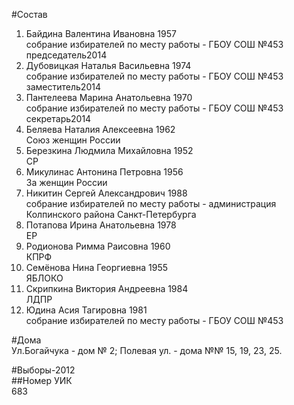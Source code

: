 #Состав  
1. Байдина Валентина Ивановна 1957  
    собрание избирателей по месту работы - ГБОУ СОШ №453  
    председатель2014  
2. Дубовицкая Наталья Васильевна 1974  
    собрание избирателей по месту работы - ГБОУ СОШ №453  
    заместитель2014  
3. Пантелеева Марина Анатольевна 1970  
    собрание избирателей по месту работы - ГБОУ СОШ №453  
    секретарь2014  
4. Беляева Наталия Алексеевна 1962  
    Союз женщин России  
5. Березкина Людмила Михайловна 1952  
    СР  
6. Микулинас Антонина Петровна 1956  
    За женщин России  
7. Никитин Сергей Александрович 1988  
    собрание избирателей по месту работы - администрация Колпинского района Санкт-Петербурга  
8. Потапова Ирина Анатольевна 1978  
    ЕР  
9. Родионова Римма Раисовна 1960  
    КПРФ  
10. Семёнова Нина Георгиевна 1955  
    ЯБЛОКО  
11. Скрипкина Виктория Андреевна 1984  
    ЛДПР  
12. Юдина Асия Тагировна 1981  
    собрание избирателей по месту работы - ГБОУ СОШ №453  

#Дома  
Ул.Богайчука - дом № 2; Полевая ул. - дома №№ 15, 19, 23, 25.  
  
#Выборы-2012  
##Номер УИК  
683  
